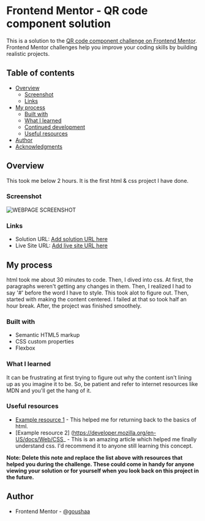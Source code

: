 # Frontend Mentor - QR code component solution

This is a solution to the [QR code component challenge on Frontend Mentor](https://www.frontendmentor.io/challenges/qr-code-component-iux_sIO_H). Frontend Mentor challenges help you improve your coding skills by building realistic projects. 

## Table of contents

- [Overview](#overview)
  - [Screenshot](#screenshot)
  - [Links](#links)
- [My process](#my-process)
  - [Built with](#built-with)
  - [What I learned](#what-i-learned)
  - [Continued development](#continued-development)
  - [Useful resources](#useful-resources)
- [Author](#author)
- [Acknowledgments](#acknowledgments)



## Overview
This took me below 2 hours. It is the first html & css project I have done.
### Screenshot

![WEBPAGE SCREENSHOT](https://github.com/goushaa/Qr-Code-Challenge/tree/main/QRCode-Project/QRFinalProduct.jpg?raw=true "WEBPAGE SCREENSHOT")


### Links

- Solution URL: [Add solution URL here](https://your-solution-url.com)
- Live Site URL: [Add live site URL here](https://your-live-site-url.com)

## My process
html took me about 30 minutes to code. Then, I dived into css. At first, the paragraphs weren't getting any changes in them. Then, I realized I had to say '#' before the word I have to style. This took alot to figure out.
Then, started with making the content centered. I failed at that so took half an hour break. After, the project was finished smoothely.

### Built with

- Semantic HTML5 markup
- CSS custom properties
- Flexbox


### What I learned
It can be frustrating at first trying to figure out why the content isn't lining up as you imagine it to be. So, be patient and refer to internet resources like MDN and you'll get the hang of it.



### Useful resources

- [Example resource 1](https://developer.mozilla.org/en-US/docs/Web/HTML) - This helped me for returning back to the basics of html.
- [Example resource 2] (https://developer.mozilla.org/en-US/docs/Web/CSS_ - This is an amazing article which helped me finally understand css. I'd recommend it to anyone still learning this concept.

**Note: Delete this note and replace the list above with resources that helped you during the challenge. These could come in handy for anyone viewing your solution or for yourself when you look back on this project in the future.**

## Author

- Frontend Mentor - [@goushaa](https://www.frontendmentor.io/profile/goushaa)

